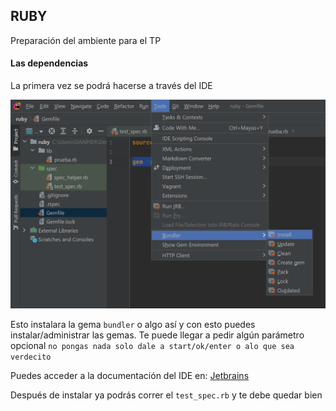 ## RUBY



Preparación del ambiente para el TP

#### Las dependencias

La primera vez se podrá hacerse a través del IDE

<img src="dependencias.png" alt="dependencias" style="zoom:60%;" />

Esto instalara la gema `bundler` o algo así y con esto puedes instalar/administrar las gemas. Te puede llegar a pedir algún parámetro opcional `no pongas nada solo dale a start/ok/enter o alo que sea verdecito`

Puedes acceder a la documentación del IDE en:  [Jetbrains](https://www.jetbrains.com/help/ruby/using-the-bundler.html?source=google&medium=cpc&campaign=10116875251&gclid=CjwKCAjwhaaKBhBcEiwA8acsHJo6gtg94tVnvaE8mLe--VaAK1Q3LC3vRFP0fDqsFUro5kgq0kQQqBoCYucQAvD_BwE#install_gems_local)

Después de instalar ya podrás correr el `test_spec.rb` y te debe quedar bien